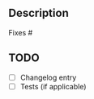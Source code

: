 <!--
 Make sure to assign one and only one Type (`T:`) label.
 Select reviewers if ready for review. Our bot will automatically assign you.
 -->

## Description

Fixes #

##  TODO

* [ ] Changelog entry
* [ ] Tests (if applicable)
